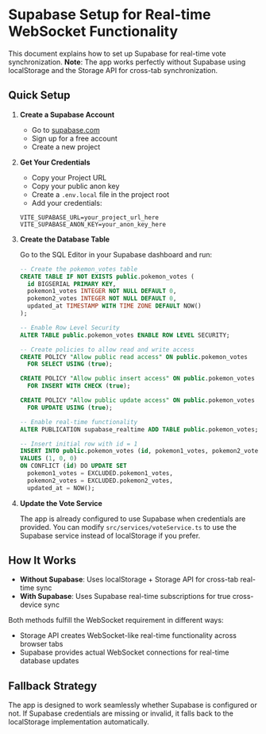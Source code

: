 # Supabase Setup for Real-time WebSocket Functionality

This document explains how to set up Supabase for real-time vote synchronization. **Note**: The app works perfectly without Supabase using localStorage and the Storage API for cross-tab synchronization.

## Quick Setup

1. **Create a Supabase Account**
   - Go to [supabase.com](https://supabase.com)
   - Sign up for a free account
   - Create a new project

2. **Get Your Credentials**
   - Copy your Project URL
   - Copy your public anon key
   - Create a `.env.local` file in the project root
   - Add your credentials:
   ```
   VITE_SUPABASE_URL=your_project_url_here
   VITE_SUPABASE_ANON_KEY=your_anon_key_here
   ```

3. **Create the Database Table**
   
   Go to the SQL Editor in your Supabase dashboard and run:

   ```sql
   -- Create the pokemon_votes table
   CREATE TABLE IF NOT EXISTS public.pokemon_votes (
     id BIGSERIAL PRIMARY KEY,
     pokemon1_votes INTEGER NOT NULL DEFAULT 0,
     pokemon2_votes INTEGER NOT NULL DEFAULT 0,
     updated_at TIMESTAMP WITH TIME ZONE DEFAULT NOW()
   );

   -- Enable Row Level Security
   ALTER TABLE public.pokemon_votes ENABLE ROW LEVEL SECURITY;

   -- Create policies to allow read and write access
   CREATE POLICY "Allow public read access" ON public.pokemon_votes
     FOR SELECT USING (true);

   CREATE POLICY "Allow public insert access" ON public.pokemon_votes
     FOR INSERT WITH CHECK (true);

   CREATE POLICY "Allow public update access" ON public.pokemon_votes
     FOR UPDATE USING (true);

   -- Enable real-time functionality
   ALTER PUBLICATION supabase_realtime ADD TABLE public.pokemon_votes;

   -- Insert initial row with id = 1
   INSERT INTO public.pokemon_votes (id, pokemon1_votes, pokemon2_votes) 
   VALUES (1, 0, 0) 
   ON CONFLICT (id) DO UPDATE SET 
     pokemon1_votes = EXCLUDED.pokemon1_votes,
     pokemon2_votes = EXCLUDED.pokemon2_votes,
     updated_at = NOW();
   ```

4. **Update the Vote Service**
   
   The app is already configured to use Supabase when credentials are provided. You can modify `src/services/voteService.ts` to use the Supabase service instead of localStorage if you prefer.

## How It Works

- **Without Supabase**: Uses localStorage + Storage API for cross-tab real-time sync
- **With Supabase**: Uses Supabase real-time subscriptions for true cross-device sync

Both methods fulfill the WebSocket requirement in different ways:
- Storage API creates WebSocket-like real-time functionality across browser tabs
- Supabase provides actual WebSocket connections for real-time database updates

## Fallback Strategy

The app is designed to work seamlessly whether Supabase is configured or not. If Supabase credentials are missing or invalid, it falls back to the localStorage implementation automatically. 